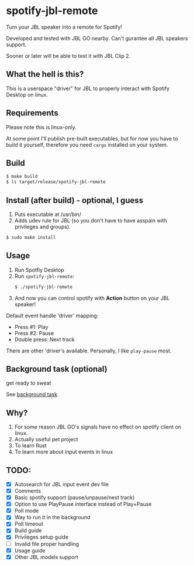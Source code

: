 # spotify-jbl-remote

Turn your JBL speaker into a remote for Spotify!

Developed and tested with JBL GO nearby. Can't gurantee all JBL speakers support.

Sooner or later will be able to test it with JBL Clip 2.

## What the hell is this?

This is a userspace "driver" for JBL to properly interact with Spotify Desktop on linux.

## Requirements

Please note this is linux-only.

At some point I'll publish pre-built executables, but for now you have to build it yourself, therefore you need `cargo` installed on your system.

## Build

```bash
$ make build
$ ls target/release/spotify-jbl-remote
```

## Install (after build) - optional, I guess

1. Puts executable at /usr/bin/
2. Adds udev rule for JBL (so you don't have to have asspain with privileges and groups).

```bash
$ sudo make install
```

## Usage

1. Run Spotfiy Desktop
2. Run `spotify-jbl-remote`:
   ```bash
   $ ./spotify-jbl-remote
   ```
3. And now you can control spotify with **Action** button on your JBL speaker!

Default event handle 'driver' mapping:
- Press #1: Play
- Press #2: Pause
- Double press: Next track

There are other 'driver's available. Personally, I like `play-pause` most.

## Background task (optional)

get ready to sweat

See [background task](background.md)

## Why?

1. For some reason JBL GO's signals have no effect on spotify client on linux.
2. Actually useful pet project
3. To learn Rust
4. To learn more about input events in linux

## TODO:
- [x] Autosearch for JBL input event dev file
- [x] Comments
- [x] Basic spotify support (pause/unpause/next track)
- [x] Option to use PlayPause interface instead of Play+Pause
- [x] Poll mode
- [x] Way to run it in the background
- [x] Poll timeout
- [x] Build guide
- [x] Privileges setup guide
- [ ] Invalid file proper handling
- [x] Usage guide
- [x] Other JBL models support
